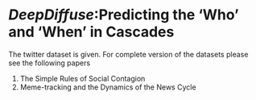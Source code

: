 # *DeepDiffuse*:Predicting the ‘Who’ and ‘When’ in Cascades
The twitter dataset is given. For complete version of the datasets please see the following papers
1. The Simple Rules of Social Contagion
2.  Meme-tracking and the Dynamics of the News Cycle
